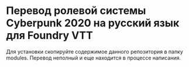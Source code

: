 # Перевод ролевой системы Cyberpunk 2020 на русский язык для Foundry VTT
Для установки скопируйте содержимое данного репозитория в папку modules. 
Перевод неполный и еще находится в процессе написания.
